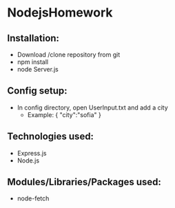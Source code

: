 # NodejsHomework

## Installation:
* Download /clone repository from git
* npm install
* node Server.js

## Config setup:
* In config directory, open UserInput.txt and add a city
  * Example: 
{
    "city":"sofia"
}

## Technologies used:
* Express.js
* Node.js

## Modules/Libraries/Packages used:
* node-fetch